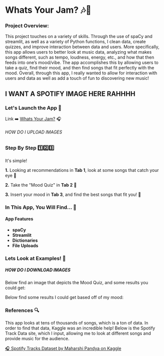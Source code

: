 # Whats Your Jam? 🎶🎤

### Project Overview:
This project touches on a variety of skills. Through the use of spaCy and streamlit, as well as a variety of Python functions, I clean data, create quizzes, and improve interaction between data and users. More specifically, this app allows users to better look at music data, analyzing what makes songs different, such as tempo, loudness, energy, etc., and how that then feeds into one’s mood/vibe. The app accomplishes this by allowing users to take a quiz, find their mood, and then find songs that fit perfectly with the mood. Overall, through this app, I really wanted to allow for interaction with users and data as well as add a touch of fun to discovering new music! 

## I WANT A SPOTIFY IMAGE HERE RAHHHH #######

### Let's Launch the App 🚀

Link ➡️ [Whats Your Jam?]() 🎧

###### HOW DO I UPLOAD IMAGES ######

### Step By Step 1️⃣2️⃣3️⃣
It's simple! 

**1.** Looking at recommendations in **Tab 1**, look at some songs that catch your eye 👀

**2.** Take the "Mood Quiz" in **Tab 2** 📄

**3.** Insert your mood in **Tab 3**, and find the best songs that fit you! 🎺

### In This App, You Will Find... 🧭
#### App Features 
* **spaCy** 
* **Streamlit** 
* **Dictionaries** 
* **File Uploads**

### Lets Look at Examples! 🫣
##### HOW DO I DOWNLOAD IMAGES #######
Below find an image that depicts the Mood Quiz, and some results you could get:

Below find some results I could get based off of my mood:

### References 🔍
This app looks at tens of thousands of songs, which is a ton of data. In order to find that data, Kaggle was an incredible help! Below is the Spotify Track Data site, which I input, allowing me to look at different songs and provide music for the audience.

[🎧 Spotify Tracks Dataset by Maharshi Pandya on Kaggle](https://www.kaggle.com/datasets/maharshipandya/-spotify-tracks-dataset)
